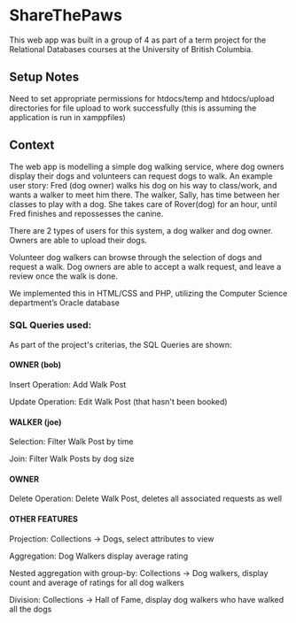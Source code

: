 # ShareThePaws

This web app was built in a group of 4 as part of a term project for the Relational Databases courses at the University of British Columbia. 

## Setup Notes

Need to set appropriate permissions for htdocs/temp and htdocs/upload directories for file upload to work successfully (this is assuming the application is run in xamppfiles)

## Context

The web app is modelling a simple dog walking service, where dog owners display their dogs and volunteers can request dogs to walk. An example user story: Fred (dog owner) walks his dog on his way to class/work, and wants a walker to meet him there. The walker, Sally, has time between her classes to play with a dog. She takes care of Rover(dog) for an hour, until Fred finishes and repossesses the canine. 

There are 2 types of users for this system, a dog walker and dog owner. Owners are able to upload their dogs. 

Volunteer dog walkers can browse through the selection of dogs and request a walk. Dog owners are able to accept a walk request, and leave a review once the walk is done. 

We implemented this in HTML/CSS and PHP, utilizing the Computer Science department’s Oracle database

### SQL Queries used: 
As part of the project's criterias, the SQL Queries are shown:

#### OWNER (bob)

Insert Operation: Add Walk Post

Update Operation: Edit Walk Post (that hasn't been booked)

#### WALKER (joe)

Selection: Filter Walk Post by time

Join: Filter Walk Posts by dog size

#### OWNER

Delete Operation: Delete Walk Post, deletes all associated requests as well

#### OTHER FEATURES

Projection: Collections -> Dogs, select attributes to view

Aggregation: Dog Walkers display average rating

Nested aggregation with group-by: Collections -> Dog walkers, display count and average of ratings for all dog walkers

Division: Collections -> Hall of Fame, display dog walkers who have walked all the dogs
